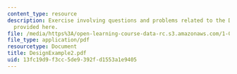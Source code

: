 ```yaml
---
content_type: resource
description: Exercise involving questions and problems related to the Design Example
  provided here.
file: /media/https%3A/open-learning-course-data-rc.s3.amazonaws.com/1-054-mechanics-and-design-of-concrete-structures-spring-2004/13fc19d9f3cc5de9392fd1553a1e9405_DesignExample2.pdf
file_type: application/pdf
resourcetype: Document
title: DesignExample2.pdf
uid: 13fc19d9-f3cc-5de9-392f-d1553a1e9405
---
```

